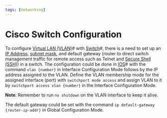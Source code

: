 ```yaml
---
tags: [networking]
---
```


# Cisco Switch Configuration

To configure [Virtual LAN (VLAN)](202207061741.md)# with
[Switch](202207051907.md)#, there is a need to set up an [IP Address](202206281021.md),
[subnet mask](202206280939.md), and default gateway (router to direct switch
management traffic for remote access such as Telnet and [Secure Shell (SSH)](202205191908.md))
in a switch. The configuration could be done in [IOS](202210012232.md)# with the
command `vlan {number}` in Interface Configuration Mode follows by the IP
address assigned to the VLAN. Define the VLAN membership mode for the assigned
interface (port) with `switchport mode access` and assign VLAN to it by
`switchport access vlan {number}` in the Interface Configuration Mode.

**Note**: Remember to run `no shutdown` on the VLAN interface to keep it alive.

The default gateway could be set with the command `ip default-gateway
{router-ip-addr}` in Global Configuration Mode.
